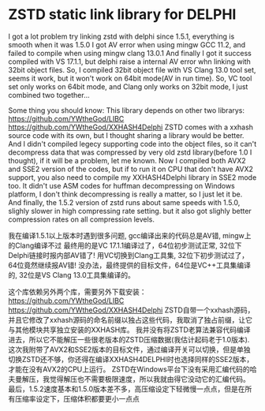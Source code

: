 # ZSTD static link library for DELPHI
I got a lot problem try linking zstd with delphi since 1.5.1, everything is smooth when it was 1.5.0
I got AV error when using mingw GCC 11.2, and failed to compile when using mingw clang 13.0.1
And finally I got it success compiled with VS 17.1.1, but delphi raise a internal AV error whn linking with 32bit object files.
So, I compiled 32bit object file with VS Clang 13.0 tool set, seems it work, but it won't work on 64bit mode(AV in run time).
So, VC tool set only works on 64bit mode, and Clang only works on 32bit mode, I just combined two together...

Some thing you should know:
This library depends on other two librarys:
https://github.com/YWtheGod/LIBC
https://github.com/YWtheGod/XXHASH4Delphi
ZSTD comes with a xxhash source code with its own, but I thought sharing a library would be better.
And I didn't compiled legecy supporting code into the object files, so it can't decompress data that was compressed by very old zstd library(before 1.0 I thought), if it will be a problem, let me known.
Now I compiled both AVX2 and SSE2 version of the codes, but if to run it on CPU that don't have AVX2 support, you also need to compile my XXHASH4Delphi library in SSE2 mode too.
It didn't use ASM codes for huffman decompressing on Windows platform, I don't think decompressing is really a matter, so I just let it be.
And finally, the 1.5.2 version of zstd runs about same speeds with 1.5.0, slighly slower in high compressing rate setting. but it also got slighly better compression rates on all compression levels.

我在编译1.5.1以上版本时遇到很多问题, gcc编译出来的代码总是AV错, mingw上的Clang编译不过
最终用的是VC 17.1.1编译过了，64位初步测试正常, 32位下Delphi链接时报内部AV错了!
用VC切换到Clang工具集, 32位下初步测试过了，64位竟然继续报AV错!
没办法，最终提供的目标文件，64位是VC++工具集编译的, 32位是VS Clang 13.0工具集编译的。

这个库依赖另外两个库，需要另外下载安装：
https://github.com/YWtheGod/LIBC
https://github.com/YWtheGod/XXHASH4Delphi
ZSTD自带一个xxhash源码，并且它修改了xxhash源码的命名前缀以独占这些代码，我取消了独占前缀，让它与其他模块共享独立安装的XXHASH库。
我并没有将ZSTD老算法兼容代码编译进去，所以它不能解压一些很老版本的ZSTD压缩数据(我估计起码老于1.0版本).
这次我附带了AVX2和SSE2版本的目标文件，通过编译开关可以切换，但是单独切换ZSTD还不够，你还得在编译XXHASH4DELPHI时也选择同样的SSE2版本，才能在没有AVX2的CPU上运行。
ZSTD在Windows平台下没有采用汇编代码的哈夫曼解压，我觉得解压也不需要极限速度，所以我就由得它没动它的汇编代码。
最后，1.5.2速度基本和1.5.0版本差不多，高压缩设定下轻微慢一点点，但是在所有压缩率设定下，压缩体积都要更小一点点

